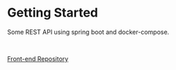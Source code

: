 # Getting Started

Some REST API using spring boot and docker-compose.

</BR>

[Front-end Repository](https://github.com/marcostota/totav1-front-end)